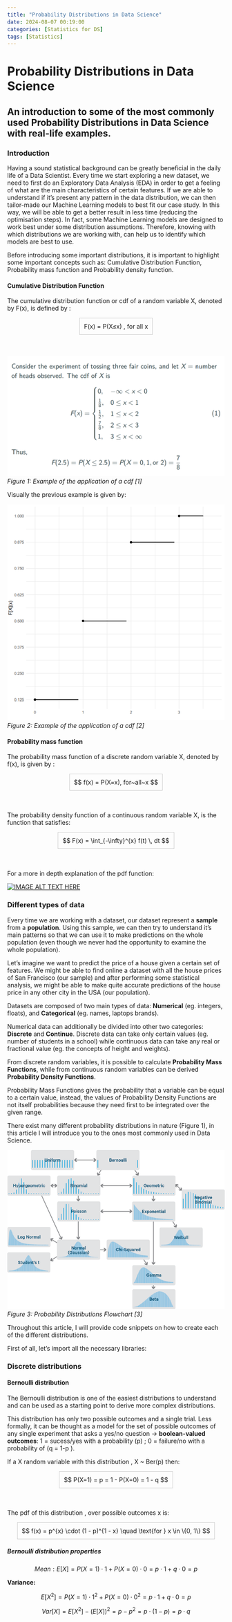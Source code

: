 ```yaml
---
title: "Probability Distributions in Data Science" 
date: 2024-08-07 00:19:00 
categories: [Statistics for DS]
tags: [Statistics]
---
```


<script type="text/javascript" id="MathJax-script" async
  src="https://cdn.jsdelivr.net/npm/mathjax@3/es5/tex-mml-chtml.js">
</script>

<script>
  MathJax = {
    tex: {
      inlineMath: [['$', '$']]
    }
  };
</script>

# Probability Distributions in Data Science


## An introduction to some of the most commonly used Probability Distributions in Data Science with real-life examples.


### Introduction

Having a sound statistical background can be greatly beneficial in the daily life of a Data Scientist. Every time we start exploring a new dataset, we need to first do an Exploratory Data Analysis (EDA) in order to get a feeling of what are the main characteristics of certain features. If we are able to understand if it’s present any pattern in the data distribution, we can then tailor-made our Machine Learning models to best fit our case study. In this way, we will be able to get a better result in less time (reducing the optimisation steps). In fact, some Machine Learning models are designed to work best under some distribution assumptions. Therefore, knowing with which distributions we are working with, can help us to identify which models are best to use.

Before introducing some important distributions, it is important to highlight some important concepts such as: Cumulative Distribution Function, Probability mass function and Probability density function.

#### Cumulative Distribution Function

The cumulative distribution function or cdf of a random variable X, denoted by F(x), is defined by : 
<div style="border: 1px solid #ccc; padding: 10px; text-align: center; width: fit-content; margin: 0 auto;">
  F(x) = P(X≤x) , for all x 
</div> <br><br>

![CDF](assets/images/cdf1.png)
*Figure 1: Example of the application of a cdf [1]*

Visually the previous example is given by:

![CDF](assets/images/cdf2.png)
*Figure 2: Example of the application of a cdf [2]*

#### Probability mass function 

The probability mass function of a discrete random variable X, denoted by f(x), is given by : 
<div style="border: 1px solid #ccc; padding: 10px; text-align: center; width: fit-content; margin: 0 auto;">
   $$ f(x) = P(X=x), for~all~x $$
</div> <br><br>

The probability density function of a continuous random variable X, is the function that satisfies: 
<div style="border: 1px solid #ccc; padding: 10px; text-align: center; width: fit-content; margin: 0 auto;">
  $$ F(x) = \int_{-\infty}^{x} f(t) \, dt $$
</div> <br><br>

For a more in depth explanation of the pdf function:

[![IMAGE ALT TEXT HERE](https://img.youtube.com/vi/ZA4JkHKZM50/0.jpg)](https://www.youtube.com/watch?v=ZA4JkHKZM50&t=183s)


### Different types of data

Every time we are working with a dataset, our dataset represent a **sample** from a **population**. Using this sample, we can then try to understand it’s main patterns so that we can use it to make predictions on the whole population (even though we never had the opportunity to examine the whole population).

Let’s imagine we want to predict the price of a house given a certain set of features. We might be able to find online a dataset with all the house prices of San Francisco (our sample) and after performing some statistical analysis, we might be able to make quite accurate predictions of the house price in any other city in the USA (our population).

Datasets are composed of two main types of data: **Numerical** (eg. integers, floats), and **Categorical** (eg. names, laptops brands). 

Numerical data can additionally be divided into other two categories: **Discrete** and **Continue**. Discrete data can take only certain values (eg. number of students in a school) while continuous data can take any real or fractional value (eg. the concepts of height and weights).

From discrete random variables, it is possible to calculate **Probability Mass Functions**, while from continuous random variables can be derived **Probability Density Functions**.

Probability Mass Functions gives the probability that a variable can be equal to a certain value, instead, the values of Probability Density Functions are not itself probabilities because they need first to be integrated over the given range.

There exist many different probability distributions in nature (Figure 1), in this article I will introduce you to the ones most commonly used in Data Science.

![Distribuições de Probabilidades](assets/images/distribuicoes.png)
*Figure 3: Probability Distributions Flowchart [3]*

Throughout this article, I will provide code snippets on how to create each of the different distributions.

First of all, let’s import all the necessary libraries:

<script src="https://gist.github.com/alexandregsg/a64f9843c391f0b561805d365000dfaa.js"></script>

### Discrete distributions

#### Bernoulli distribution

The Bernoulli distribution is one of the easiest distributions to understand and can be used as a starting point to derive more complex distributions.

This distribution has only two possible outcomes and a single trial. Less formally, it can be thought as a model for the set of possible outcomes of any single experiment that asks a yes/no question -> **boolean-valued outcomes**: 1 = sucess/yes with a probability (p) ; 0 = failure/no with a probability of (q = 1-p ).


If a X random variable with this distribution , X ~ Ber(p) then:

<div style="border: 1px solid #ccc; padding: 10px; text-align: center; width: fit-content; margin: 0 auto;">
  $$ P(X=1) = p = 1 - P(X=0) = 1 - q  $$
</div> <br><br>

The pdf of this distribution , over possible outcomes x is:

<div style="border: 1px solid #ccc; padding: 10px; text-align: center; width: fit-content; margin: 0 auto;">
$$ f(x) = p^{x} \cdot (1 - p)^{1 - x} \quad \text{for } x \in \{0, 1\} $$
</div>

##### Bernoulli distribution properties

$$ Mean: E[X] = P(X = 1) \cdot 1 + P(X = 0) \cdot 0 = p \cdot 1 + q \cdot 0 = p $$

**Variance:** 

$$ E[X^2] = P(X = 1) \cdot 1^2 + P(X = 0) \cdot 0^2 = p \cdot 1 + q \cdot 0 = p $$

$$ Var[X] = E[X^2] - (E[X])^2 = p - p^2 = p\cdot(1-p) = p\cdot q $$


